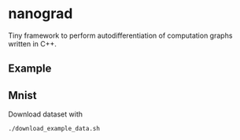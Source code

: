 # nanograd

Tiny framework to perform autodifferentiation of computation graphs written in C++.

## Example

## Mnist

Download dataset with
```
./download_example_data.sh
```
